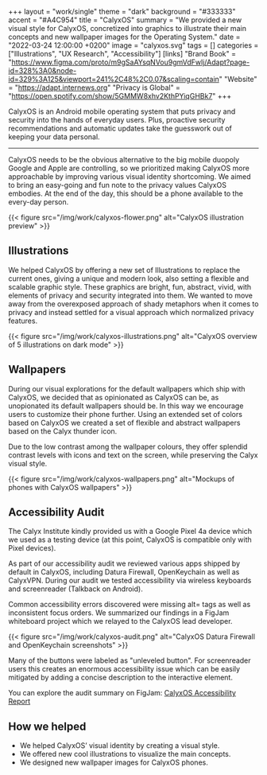 +++
layout = "work/single"
theme = "dark"
background = "#333333"
accent = "#A4C954"
title = "CalyxOS"
summary = "We provided a new visual style for CalyxOS, concretized into graphics to illustrate their main concepts and new wallpaper images for the Operating System."
date = "2022-03-24 12:00:00 +0200"
image = "calyxos.svg"
tags = []
categories = ["Illustrations", "UX Research", "Accessibility"]
[links]
    "Brand Book" = "https://www.figma.com/proto/m9gSaAYsqNVou9gmVdFwlj/Adapt?page-id=328%3A0&node-id=329%3A125&viewport=241%2C48%2C0.07&scaling=contain"
    "Website" = "https://adapt.internews.org"
    "Privacy is Global" = "https://open.spotify.com/show/5GMMW8xhv2KthPYiqGHBk7"
+++

CalyxOS is an Android mobile operating system that puts privacy and security into the hands of everyday users. Plus, proactive security recommendations and automatic updates take the guesswork out of keeping your data personal.

---

CalyxOS needs to be the obvious alternative to the big mobile duopoly Google and Apple are controlling, so we prioritized making CalyxOS more approachable by improving various visual identity shortcoming. We aimed to bring an easy-going and fun note to the privacy values CalyxOS embodies. At the end of the day, this should be a phone available to the every-day person.

{{< figure src="/img/work/calyxos-flower.png" alt="CalyxOS illustration preview" >}}

## Illustrations

We helped CalyxOS by offering a new set of Illustrations to replace the current ones, giving a unique and modern look, also setting a flexible and scalable graphic style. These graphics are bright, fun, abstract, vivid, with elements of privacy and security integrated into them. We wanted to move away from the overexposed approach of shady metaphors when it comes to privacy and instead settled for a visual approach which normalized privacy features.

{{< figure src="/img/work/calyxos-illustrations.png" alt="CalyxOS overview of 5 illustrations on dark mode" >}}

## Wallpapers

During our visual explorations for the default wallpapers which ship with CalyxOS, we decided that as opinionated as CalyxOS can be, as unopionated its default wallpapers should be. In this way we encourage users to customize their phone further. Using an extended set of colors based on CalyxOS we created a set of flexible and abstract wallpapers based on the Calyx thunder icon. 

Due to the low contrast among the wallpaper colours, they offer splendid contrast levels with icons and text on the screen, while preserving the Calyx visual style.

{{< figure src="/img/work/calyxos-wallpapers.png" alt="Mockups of phones with CalyxOS wallpapers" >}}

## Accessibility Audit

The Calyx Institute kindly provided us with a Google Pixel 4a device which we used as a testing device (at this point, CalyxOS is compatible only with Pixel devices).

As part of our accessibility audit we reviewed various apps shipped by default in CalyxOS, including Datura Firewall, OpenKeychain as well as CalyxVPN. During our audit we tested accessibility via wireless keyboards and screenreader (Talkback on Android). 

Common accessibility errors discovered were missing alt= tags as well as inconsistent focus orders. We summarized our findings in a FigJam whiteboard project which we relayed to the CalyxOS lead developer.

{{< figure src="/img/work/calyxos-audit.png" alt="CalyxOS Datura Firewall and OpenKeychain screenshots" >}}

Many of the buttons were labeled as "unleveled button". For screenreader users this creates an enormous accessibility issue which can be easily mitigated by adding a concise description to the interactive element.

You can explore the audit summary on FigJam: [CalyxOS Accessibility Report](https://www.figma.com/file/o2hXguWkAYIVCTPSJXWrrh/CalyxOS-Accessibility-Report?node-id=0%3A1)

## How we helped

- We helped CalyxOS’ visual identity by creating a visual style.
- We offered new cool illustrations to visualize the main concepts.
- We designed new wallpaper images for CalyxOS phones.